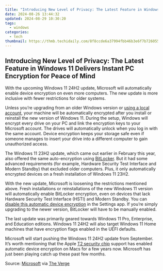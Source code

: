 ```yaml
---
title: "Introducing New Level of Privacy: The Latest Feature in Windows 11 Delivers Instant PC Encryption for Peace of Mind"
date: 2024-08-26 13:44:32
updated: 2024-08-29 10:30:20
tags:
  - windows
categories:
  - tech
thumbnail: https://thmb.techidaily.com/8f8ccde6a37994fbb46b3e6f7b726055988d6d039d40b57440a0147cb4ded38c.jpg
---
```


## Introducing New Level of Privacy: The Latest Feature in Windows 11 Delivers Instant PC Encryption for Peace of Mind

With the upcoming Windows 11 24H2 update, Microsoft will automatically enable device encryption on even more computers. The new update is more inclusive with fewer restrictions for older systems.

 Unless you’re upgrading from an older Windows version or [using a local account](https://fox-friendly.techidaily.com/updated-asus-mg28uq-elevating-your-visual-experience-to-new-heights-for-2024/), your machine will be automatically encrypted after you install or reinstall the new version of Windows 11\. During the setup, Windows will encrypt every drive on your PC and link the encryption keys to your Microsoft account. The drives will automatically unlock when you log in with the same account. Device encryption keeps your storage safe even if someone manages to insert your drive into a different computer to gain unauthorized access.

 The Windows 11 23H2 update, which came out earlier in February this year, also offered the same auto-encryption using [BitLocker](https://change-location.techidaily.com/how-to-teleport-your-gps-location-on-vivo-v30-lite-5g-drfone-by-drfone-virtual-android/). But it had some advanced requirements (for example, Hardware Security Test Interface and Modern Standby) that excluded older computers. Plus, it only automatically encrypted devices on a fresh installation of Windows 11 23H2.

 With the new update, Microsoft is loosening the restrictions mentioned above. Fresh installations or reinstallations of the new Windows 11 version will automatically enable BitLocker encryption, even on devices that lack Hardware Security Test Interface (HSTI) and Modern Standby. You can [disable this automatic device encryption](https://desktop-recording.techidaily.com/androids-top-10-moba-gaming-spectacles/) in the Settings app. If you’re simply upgrading to the newer version, BitLocker will have to be manually enabled.

 The last update was primarily geared towards Windows 11 Pro, Enterprise, and Education editions. Windows 11 24H2 will also target Windows 11 Home machines that have encryption flags enabled in the UEFI defaults.

 Microsoft will start pushing the Windows 11 24H2 update from September. It’s worth mentioning that the Apple [T2 security chip](https://techidaily.com/remove-lock-screen-without-passworda05s-by-drfone-android-unlock-android-unlock/) support has enabled automatic device encryption on Macs for a few years now. Microsoft has just been playing catch up these past few months.

 Source: [Microsoft](https://support.microsoft.com/en-us/windows/device-encryption-in-windows-cf7e2b6f-3e70-4882-9532-18633605b7df) via [The Verge](https://www.theverge.com/2024/8/14/24220138/microsoft-bitlocker-device-encryption-windows-11-default)

<ins class="adsbygoogle"
     style="display:block"
     data-ad-format="autorelaxed"
     data-ad-client="ca-pub-7571918770474297"
     data-ad-slot="1223367746"></ins>



<ins class="adsbygoogle"
     style="display:block"
     data-ad-client="ca-pub-7571918770474297"
     data-ad-slot="8358498916"
     data-ad-format="auto"
     data-full-width-responsive="true"></ins>
